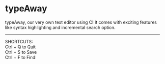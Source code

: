 # typeAway
typeAway, our very own text editor using C!
It comes with exciting features like syntax highlighting and incremental search option. 
<hr>
SHORTCUTS: <br>Ctrl + Q to Quit
           <br>Ctrl + S to Save
           <br>Ctrl + F to Find
